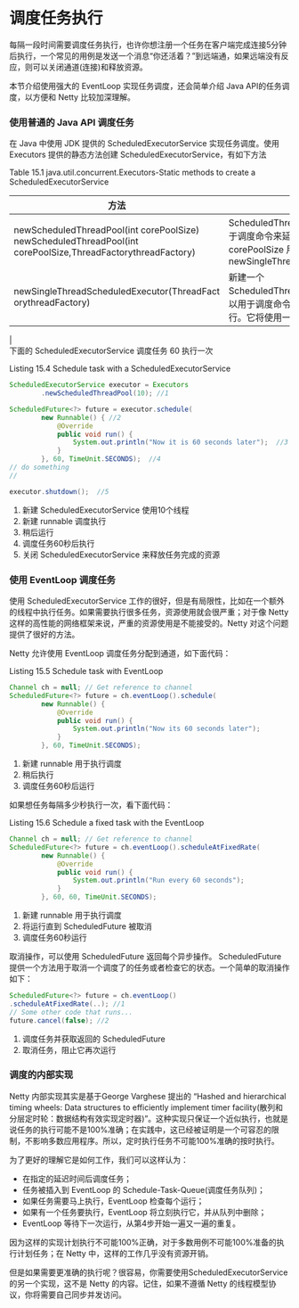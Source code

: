 调度任务执行
====

每隔一段时间需要调度任务执行，也许你想注册一个任务在客户端完成连接5分钟后执行，一个常见的用例是发送一个消息“你还活着？”到远端通，如果远端没有反应，则可以关闭通道(连接)和释放资源。
        
本节介绍使用强大的 EventLoop 实现任务调度，还会简单介绍 Java API的任务调度，以方便和 Netty 比较加深理解。

### 使用普通的 Java API 调度任务

在 Java 中使用 JDK 提供的 ScheduledExecutorService 实现任务调度。使用 Executors 提供的静态方法创建 ScheduledExecutorService，有如下方法

Table 15.1 java.util.concurrent.Executors-Static methods to create a ScheduledExecutorService

方法 | 描述
----|----
newScheduledThreadPool(int corePoolSize) newScheduledThreadPool(int corePoolSize,ThreadFactorythreadFactory) | ScheduledThreadExecutorService 用于调度命令来延迟或者周期性的执行。 corePoolSize 用于计算线程的数量newSingleThreadScheduledExecutor() 
newSingleThreadScheduledExecutor(ThreadFact	orythreadFactory) | 新建一个 ScheduledThreadExecutorService 可以用于调度命令来延迟或者周期性的执行。它将使用一个线程来执行调度的任务 
 |  
下面的 ScheduledExecutorService 调度任务 60 执行一次

Listing 15.4 Schedule task with a ScheduledExecutorService

```java
ScheduledExecutorService executor = Executors
        .newScheduledThreadPool(10); //1

ScheduledFuture<?> future = executor.schedule(
        new Runnable() { //2
            @Override
            public void run() {
                System.out.println("Now it is 60 seconds later");  //3
            }
        }, 60, TimeUnit.SECONDS);  //4
// do something
//

executor.shutdown();  //5
```

1. 新建 ScheduledExecutorService 使用10个线程
2. 新建 runnable 调度执行
3. 稍后运行
4. 调度任务60秒后执行
5. 关闭 ScheduledExecutorService 来释放任务完成的资源

###  使用 EventLoop 调度任务

使用 ScheduledExecutorService 工作的很好，但是有局限性，比如在一个额外的线程中执行任务。如果需要执行很多任务，资源使用就会很严重；对于像 Netty 这样的高性能的网络框架来说，严重的资源使用是不能接受的。Netty 对这个问题提供了很好的方法。
        
Netty 允许使用 EventLoop 调度任务分配到通道，如下面代码：

Listing 15.5 Schedule task with EventLoop

```java
Channel ch = null; // Get reference to channel
ScheduledFuture<?> future = ch.eventLoop().schedule(
        new Runnable() {
            @Override
            public void run() {
                System.out.println("Now its 60 seconds later");
            }
        }, 60, TimeUnit.SECONDS);
```

1. 新建 runnable 用于执行调度
2. 稍后执行
3. 调度任务60秒后运行

如果想任务每隔多少秒执行一次，看下面代码：

Listing 15.6 Schedule a fixed task with the EventLoop

```java
Channel ch = null; // Get reference to channel
ScheduledFuture<?> future = ch.eventLoop().scheduleAtFixedRate(
        new Runnable() {
            @Override
            public void run() {
                System.out.println("Run every 60 seconds");
            }
        }, 60, 60, TimeUnit.SECONDS);
```

1. 新建 runnable 用于执行调度
2. 将运行直到  ScheduledFuture 被取消
3. 调度任务60秒运行

取消操作，可以使用 ScheduledFuture 返回每个异步操作。 ScheduledFuture 提供一个方法用于取消一个调度了的任务或者检查它的状态。一个简单的取消操作如下：

```java
ScheduledFuture<?> future = ch.eventLoop()
.scheduleAtFixedRate(..); //1
// Some other code that runs...
future.cancel(false); //2
```

1. 调度任务并获取返回的 ScheduledFuture
2. 取消任务，阻止它再次运行

### 调度的内部实现

Netty 内部实现其实是基于George Varghese 提出的 “Hashed  and  hierarchical  timing wheels: Data structures  to efficiently implement timer facility(散列和分层定时轮：数据结构有效实现定时器)”。这种实现只保证一个近似执行，也就是说任务的执行可能不是100%准确；在实践中，这已经被证明是一个可容忍的限制，不影响多数应用程序。所以，定时执行任务不可能100%准确的按时执行。
        
为了更好的理解它是如何工作，我们可以这样认为：

* 在指定的延迟时间后调度任务；
* 任务被插入到 EventLoop 的 Schedule-Task-Queue(调度任务队列)；
* 如果任务需要马上执行，EventLoop 检查每个运行；
* 如果有一个任务要执行，EventLoop 将立刻执行它，并从队列中删除；
* EventLoop 等待下一次运行，从第4步开始一遍又一遍的重复。

因为这样的实现计划执行不可能100%正确，对于多数用例不可能100%准备的执行计划任务；在 Netty 中，这样的工作几乎没有资源开销。

但是如果需要更准确的执行呢？很容易，你需要使用ScheduledExecutorService 的另一个实现，这不是 Netty 的内容。记住，如果不遵循 Netty 的线程模型协议，你将需要自己同步并发访问。


